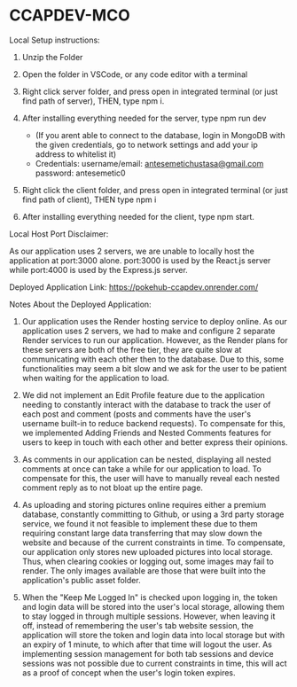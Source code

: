 # CCAPDEV-MCO



Local Setup instructions:

1. Unzip the Folder

2. Open the folder in VSCode, or any code editor with a terminal

3. Right click server folder, and press open in integrated terminal (or just find path of server), THEN, type npm i.

4. After installing everything needed for the server, type npm run dev
    - (If you arent able to connect to the database, login in MongoDB with the given credentials, go to network settings and add your ip address to whitelist it)
    - Credentials: username/email: antesemetichustasa@gmail.com password: antesemetic0

5. Right click the client folder, and press open in integrated terminal (or just find path of client), THEN type npm i

6. After installing everything needed for the client, type npm start.



Local Host Port Disclaimer:

As our application uses 2 servers, we are unable to locally host the application at port:3000 alone.
port:3000 is used by the React.js server while port:4000 is used by the Express.js server.





Deployed Application Link:
https://pokehub-ccapdev.onrender.com/



Notes About the Deployed Application:

1. Our application uses the Render hosting service to deploy online. As our application uses 2 servers, we had to make and configure 2 separate Render services to run our application. However, as the Render plans for these servers are both of the free tier, they are quite slow at communicating with each other then to the database. Due to this, some functionalities may seem a bit slow and we ask for the user to be patient when waiting for the application to load.

2. We did not implement an Edit Profile feature due to the application needing to constantly interact with the database to track the user of each post and comment (posts and comments have the user's username built-in to reduce backend requests). To compensate for this, we implemented Adding Friends and Nested Comments features for users to keep in touch with each other and better express their opinions.

3. As comments in our application can be nested, displaying all nested comments at once can take a while for our application to load. To compensate for this, the user will have to manually reveal each nested comment reply as to not bloat up the entire page.

4. As uploading and storing pictures online requires either a premium database, constantly committing to Github, or using a 3rd party storage service, we found it not feasible to implement these due to them requiring constant large data transferring that may slow down the website and because of the current constraints in time. To compensate, our application only stores new uploaded pictures into local storage. Thus, when clearing cookies or logging out, some images may fail to render. The only images available are those that were built into the application's public asset folder.

5. When the "Keep Me Logged In" is checked upon logging in, the token and login data will be stored into the user's local storage, allowing them to stay logged in through multiple sessions. However, when leaving it off, instead of remembering the user's tab website session, the application will store the token and login data into local storage but with an expiry of 1 minute, to which after that time will logout the user. As implementing session management for both tab sessions and device sessions was not possible due to current constraints in time, this will act as a proof of concept when the user's login token expires.